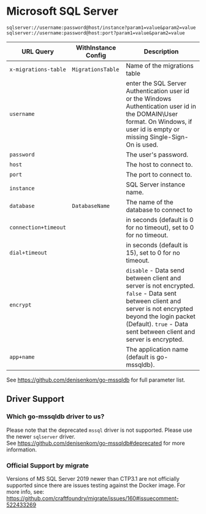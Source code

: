 # Microsoft SQL Server

`sqlserver://username:password@host/instance?param1=value&param2=value`
`sqlserver://username:password@host:port?param1=value&param2=value`

| URL Query            | WithInstance Config | Description                                                                                                                                                                                                                    |
| -------------------- | ------------------- | ------------------------------------------------------------------------------------------------------------------------------------------------------------------------------------------------------------------------------ |
| `x-migrations-table` | `MigrationsTable`   | Name of the migrations table                                                                                                                                                                                                   |
| `username`           |                     | enter the SQL Server Authentication user id or the Windows Authentication user id in the DOMAIN\User format. On Windows, if user id is empty or missing Single-Sign-On is used.                                                |
| `password`           |                     | The user's password.                                                                                                                                                                                                           |
| `host`               |                     | The host to connect to.                                                                                                                                                                                                        |
| `port`               |                     | The port to connect to.                                                                                                                                                                                                        |
| `instance`           |                     | SQL Server instance name.                                                                                                                                                                                                      |
| `database`           | `DatabaseName`      | The name of the database to connect to                                                                                                                                                                                         |
| `connection+timeout` |                     | in seconds (default is 0 for no timeout), set to 0 for no timeout.                                                                                                                                                             |
| `dial+timeout`       |                     | in seconds (default is 15), set to 0 for no timeout.                                                                                                                                                                           |
| `encrypt`            |                     | `disable` - Data send between client and server is not encrypted. `false` - Data sent between client and server is not encrypted beyond the login packet (Default). `true` - Data sent between client and server is encrypted. |
| `app+name`           |                     | The application name (default is go-mssqldb).                                                                                                                                                                                  |

See https://github.com/denisenkom/go-mssqldb for full parameter list.

## Driver Support

### Which go-mssqldb driver to us?

Please note that the deprecated `mssql` driver is not supported. Please use the newer `sqlserver` driver.  
See https://github.com/denisenkom/go-mssqldb#deprecated for more information.

### Official Support by migrate

Versions of MS SQL Server 2019 newer than CTP3.1 are not officially supported since there are issues testing against the Docker image.
For more info, see: https://github.com/craftfoundry/migrate/issues/160#issuecomment-522433269
